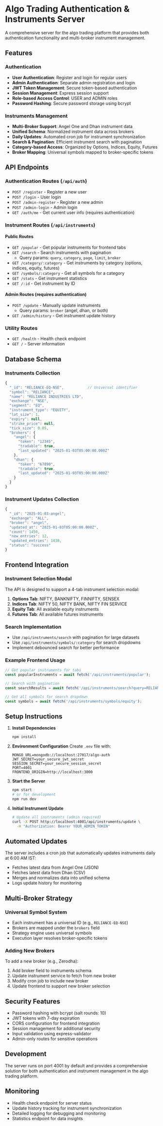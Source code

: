 # Algo Trading Authentication & Instruments Server

A comprehensive server for the algo trading platform that provides both authentication functionality and multi-broker instrument management.

## Features

### Authentication
- **User Authentication**: Register and login for regular users
- **Admin Authentication**: Separate admin registration and login
- **JWT Token Management**: Secure token-based authentication
- **Session Management**: Express session support
- **Role-based Access Control**: USER and ADMIN roles
- **Password Hashing**: Secure password storage using bcrypt

### Instruments Management
- **Multi-Broker Support**: Angel One and Dhan instrument data
- **Unified Schema**: Normalized instrument data across brokers
- **Daily Updates**: Automated cron job for instrument synchronization
- **Search & Pagination**: Efficient instrument search with pagination
- **Category-based Access**: Organized by Options, Indices, Equity, Futures
- **Broker Mapping**: Universal symbols mapped to broker-specific tokens

## API Endpoints

### Authentication Routes (`/api/auth`)
- `POST /register` - Register a new user
- `POST /login` - User login
- `POST /admin-register` - Register a new admin
- `POST /admin-login` - Admin login
- `GET /auth/me` - Get current user info (requires authentication)

### Instrument Routes (`/api/instruments`)

#### Public Routes
- `GET /popular` - Get popular instruments for frontend tabs
- `GET /search` - Search instruments with pagination
  - Query params: `query`, `category`, `page`, `limit`, `broker`
- `GET /category/:category` - Get instruments by category (options, indices, equity, futures)
- `GET /symbols/:category` - Get all symbols for a category
- `GET /stats` - Get instrument statistics
- `GET /:id` - Get instrument by ID

#### Admin Routes (requires authentication)
- `POST /update` - Manually update instruments
  - Query params: `broker` (angel, dhan, or both)
- `GET /admin/history` - Get instrument update history

### Utility Routes
- `GET /health` - Health check endpoint
- `GET /` - Server information

## Database Schema

### Instruments Collection
```javascript
{
  "_id": "RELIANCE-EQ-NSE",           // Universal identifier
  "symbol": "RELIANCE",
  "name": "RELIANCE INDUSTRIES LTD",
  "exchange": "NSE",
  "segment": "EQ",
  "instrument_type": "EQUITY",
  "lot_size": 1,
  "expiry": null,
  "strike_price": null,
  "tick_size": 0.05,
  "brokers": {
    "angel": {
      "token": "12345",
      "tradable": true,
      "last_updated": "2025-01-03T05:00:00.000Z"
    },
    "dhan": {
      "token": "67890",
      "tradable": true,
      "last_updated": "2025-01-03T05:00:00.000Z"
    }
  }
}
```

### Instrument Updates Collection
```javascript
{
  "_id": "2025-01-03-angel",
  "exchange": "ALL",
  "broker": "angel",
  "updated_at": "2025-01-03T05:00:00.000Z",
  "count": 1450,
  "new_entries": 12,
  "updated_entries": 1438,
  "status": "success"
}
```

## Frontend Integration

### Instrument Selection Modal
The API is designed to support a 4-tab instrument selection modal:

1. **Options Tab**: NIFTY, BANKNIFTY, FINNIFTY, SENSEX
2. **Indices Tab**: NIFTY 50, NIFTY BANK, NIFTY FIN SERVICE
3. **Equity Tab**: All available equity instruments
4. **Futures Tab**: All available futures instruments

### Search Implementation
- Use `/api/instruments/search` with pagination for large datasets
- Use `/api/instruments/symbols/:category` for search dropdowns
- Implement debounced search for better performance

### Example Frontend Usage
```javascript
// Get popular instruments for tabs
const popularInstruments = await fetch('/api/instruments/popular');

// Search with pagination
const searchResults = await fetch('/api/instruments/search?query=RELIANCE&category=equity&page=1&limit=20');

// Get all symbols for search dropdown
const symbols = await fetch('/api/instruments/symbols/equity');
```

## Setup Instructions

1. **Install Dependencies**
   ```bash
   npm install
   ```

2. **Environment Configuration**
   Create `.env` file with:
   ```
   MONGO_URL=mongodb://localhost:27017/algo-auth
   JWT_SECRET=your_secure_jwt_secret
   SESSION_SECRET=your_secure_session_secret
   PORT=4001
   FRONTEND_ORIGIN=http://localhost:3000
   ```

3. **Start the Server**
   ```bash
   npm start
   # or for development
   npm run dev
   ```

4. **Initial Instrument Update**
   ```bash
   # Update all instruments (admin required)
   curl -X POST http://localhost:4001/api/instruments/update \
     -H "Authorization: Bearer YOUR_ADMIN_TOKEN"
   ```

## Automated Updates

The server includes a cron job that automatically updates instruments daily at 6:00 AM IST:
- Fetches latest data from Angel One (JSON)
- Fetches latest data from Dhan (CSV)
- Merges and normalizes data into unified schema
- Logs update history for monitoring

## Multi-Broker Strategy

### Universal Symbol System
- Each instrument has a universal ID (e.g., `RELIANCE-EQ-NSE`)
- Brokers are mapped under the `brokers` field
- Strategy engine uses universal symbols
- Execution layer resolves broker-specific tokens

### Adding New Brokers
To add a new broker (e.g., Zerodha):
1. Add broker field to instruments schema
2. Update instrument service to fetch from new broker
3. Modify cron job to include new broker
4. Update frontend to support new broker selection

## Security Features

- Password hashing with bcrypt (salt rounds: 10)
- JWT tokens with 7-day expiration
- CORS configuration for frontend integration
- Session management for additional security
- Input validation using express-validator
- Admin-only routes for sensitive operations

## Development

The server runs on port 4001 by default and provides a comprehensive solution for both authentication and instrument management in the algo trading platform.

## Monitoring

- Health check endpoint for server status
- Update history tracking for instrument synchronization
- Detailed logging for debugging and monitoring
- Statistics endpoint for data insights